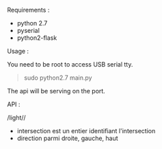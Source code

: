 

Requirements :
  - python 2.7
  - pyserial
  - python2-flask

Usage :

You need to be root to access USB serial tty.

 > sudo python2.7 main.py

The api will be serving on the port.

API :

 /light/<num intersection>/<direction>

  - intersection est un entier identifiant l'intersection
  - direction parmi droite, gauche, haut